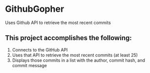 # GithubGopher
Uses Github API to retrieve the most recent commits

## This project accomplishes the following:
1. Connects to the GitHub API
2. Uses that API to retrieve the most recent commits (at least 25)
3. Displays those commits in a list with the author, commit hash, and commit message
